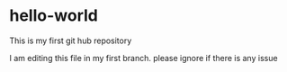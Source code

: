 # hello-world
This is my first git hub repository

I am editing this file in my first branch. please ignore if there is any issue
